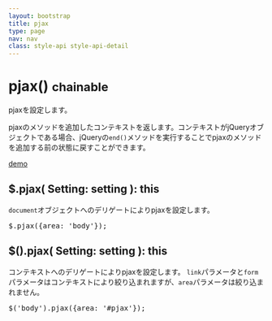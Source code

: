 ```yaml
---
layout: bootstrap
title: pjax
type: page
nav: nav
class: style-api style-api-detail
---
```


# pjax() <small><span class="label label-info">chainable</span></small>
pjaxを設定します。

pjaxのメソッドを追加したコンテキストを返します。コンテキストがjQueryオブジェクトである場合、jQueryの`end()`メソッドを実行することでpjaxのメソッドを追加する前の状態に戻すことができます。

<a href="{{ site.basepath }}demo/falsandtru/" target="_blank" class="btn btn-primary" role="button">demo</a>

## $.pjax( Setting: setting ): this
`document`オブジェクトへのデリゲートによりpjaxを設定します。

<pre class="sh brush: js;">
$.pjax({area: 'body'});
</pre>

## $().pjax( Setting: setting ): this
コンテキストへのデリゲートによりpjaxを設定します。
`link`パラメータと`form`パラメータはコンテキストにより絞り込まれますが、`area`パラメータは絞り込まれません。

<pre class="sh brush: js;">
$('body').pjax({area: '#pjax'});
</pre>
